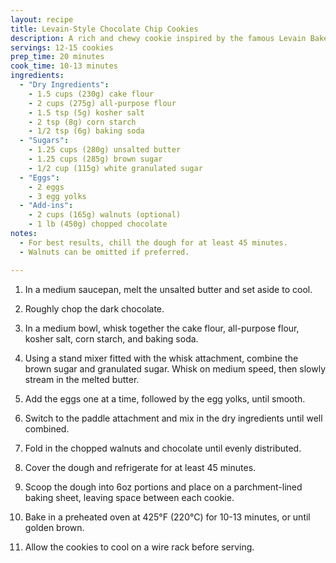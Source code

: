 ```yaml
---
layout: recipe
title: Levain-Style Chocolate Chip Cookies
description: A rich and chewy cookie inspired by the famous Levain Bakery, loaded with chocolate and walnuts.
servings: 12-15 cookies
prep_time: 20 minutes
cook_time: 10-13 minutes
ingredients:
  - "Dry Ingredients":
    - 1.5 cups (230g) cake flour
    - 2 cups (275g) all-purpose flour
    - 1.5 tsp (5g) kosher salt
    - 2 tsp (8g) corn starch
    - 1/2 tsp (6g) baking soda
  - "Sugars":
    - 1.25 cups (280g) unsalted butter
    - 1.25 cups (285g) brown sugar
    - 1/2 cup (115g) white granulated sugar
  - "Eggs":
    - 2 eggs
    - 3 egg yolks
  - "Add-ins":
    - 2 cups (165g) walnuts (optional)
    - 1 lb (450g) chopped chocolate
notes:
  - For best results, chill the dough for at least 45 minutes.
  - Walnuts can be omitted if preferred.

---
```


1. In a medium saucepan, melt the unsalted butter and set aside to cool.

2. Roughly chop the dark chocolate.

3. In a medium bowl, whisk together the cake flour, all-purpose flour, kosher salt, corn starch, and baking soda.

4. Using a stand mixer fitted with the whisk attachment, combine the brown sugar and granulated sugar. Whisk on medium speed, then slowly stream in the melted butter.

5. Add the eggs one at a time, followed by the egg yolks, until smooth.

6. Switch to the paddle attachment and mix in the dry ingredients until well combined.

7. Fold in the chopped walnuts and chocolate until evenly distributed.

8. Cover the dough and refrigerate for at least 45 minutes.

9. Scoop the dough into 6oz portions and place on a parchment-lined baking sheet, leaving space between each cookie.

10. Bake in a preheated oven at 425°F (220°C) for 10-13 minutes, or until golden brown.

11. Allow the cookies to cool on a wire rack before serving.
